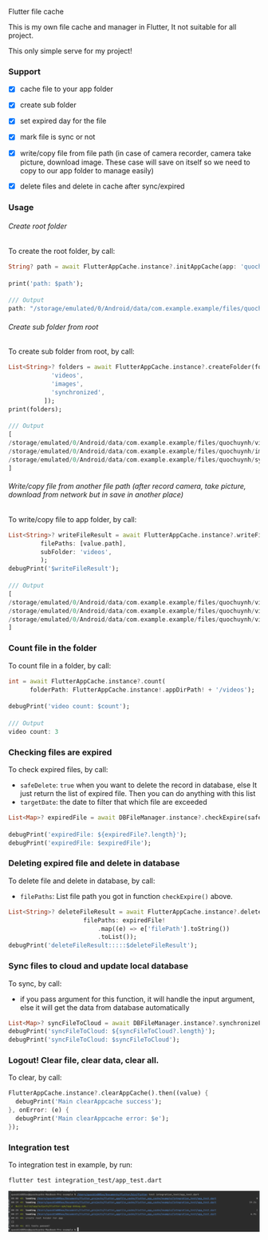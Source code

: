 Flutter file cache

This is my own file cache and manager in Flutter, It not suitable for all project.

This only simple serve for my project!

### Support
- [X] cache file to your app folder
- [X] create sub folder
- [X] set expired day for the file
- [x] mark file is sync or not
- [X] write/copy file from file path (in case of camera recorder, camera take picture, download image. These case will save on itself so we need to copy to our app folder to manage easily)
- [X] delete files and delete in cache after sync/expired


### Usage
###### Create root folder
To create the root folder, by call:
```dart
String? path = await FlutterAppCache.instance?.initAppCache(app: 'quochuynh');

print('path: $path');

/// Output
path: "/storage/emulated/0/Android/data/com.example.example/files/quochuynh/"
```

###### Create sub folder from root
To create sub folder from root, by call:
```dart
List<String>? folders = await FlutterAppCache.instance?.createFolder(folders: [
            'videos',
            'images',
            'synchronized',
          ]);
print(folders);

/// Output
[
/storage/emulated/0/Android/data/com.example.example/files/quochuynh/videos/,
/storage/emulated/0/Android/data/com.example.example/files/quochuynh/images/,
/storage/emulated/0/Android/data/com.example.example/files/quochuynh/synchronized,
]
```

###### Write/copy file from another file path (after record camera, take picture, download from network but in save in another place)
To write/copy file to app folder, by call:
```dart
List<String>? writeFileResult = await FlutterAppCache.instance?.writeFile(
         filePaths: [value.path],
         subFolder: 'videos',
         );
debugPrint('$writeFileResult');

/// Output
[
/storage/emulated/0/Android/data/com.example.example/files/quochuynh/videos/REC8499496126340864983.mp4,
/storage/emulated/0/Android/data/com.example.example/files/quochuynh/videos/REC8152775761166081192.mp4,
/storage/emulated/0/Android/data/com.example.example/files/quochuynh/videos/REC8755270808040118239.mp4,
]
```

### Count file in the folder
To count file in a folder, by call:
```dart
int = await FlutterAppCache.instance?.count(
      folderPath: FlutterAppCache.instance!.appDirPath! + '/videos');

debugPrint('video count: $count');

/// Output
video count: 3
```


### Checking files are expired
To check expired files, by call:
- `safeDelete`: `true` when you want to delete the record in database, else It just return the list of expired file. Then you can do anything with this list
- `targetDate`: the date to filter that which file are exceeded

```dart
List<Map>? expiredFile = await DBFileManager.instance?.checkExpire(safeDelete: true);

debugPrint('expiredFile: ${expiredFile?.length}');
debugPrint('expiredFile: $expiredFile');
```

### Deleting expired file and delete in database
To delete file and delete in database, by call:
- `filePaths`: List file path you got in function `checkExpire()` above.
```dart
List<String>? deleteFileResult = await FlutterAppCache.instance?.deleteFile(
                     filePaths: expiredFile!
                         .map((e) => e['filePath'].toString())
                         .toList());
debugPrint('deleteFileResult:::::$deleteFileResult');
```

### Sync files to cloud and update local database
To sync, by call:
- if you pass argument for this function, it will handle the input argument, else it will get the data from database automatically
```dart
List<Map>? syncFileToCloud = await DBFileManager.instance?.synchronizeFile();
debugPrint('syncFileToCloud: ${syncFileToCloud?.length}');
debugPrint('syncFileToCloud: $syncFileToCloud');
```

### Logout! Clear file, clear data, clear all.
To clear, by call:
```dart
FlutterAppCache.instance?.clearAppCache().then((value) {
  debugPrint('Main clearAppcache success');
}, onError: (e) {
  debugPrint('Main clearAppcache error: $e');
});
```


### Integration test
To integration test in example, by run:
```
flutter test integration_test/app_test.dart
```

![Integration test result](picture/test_result.png)
